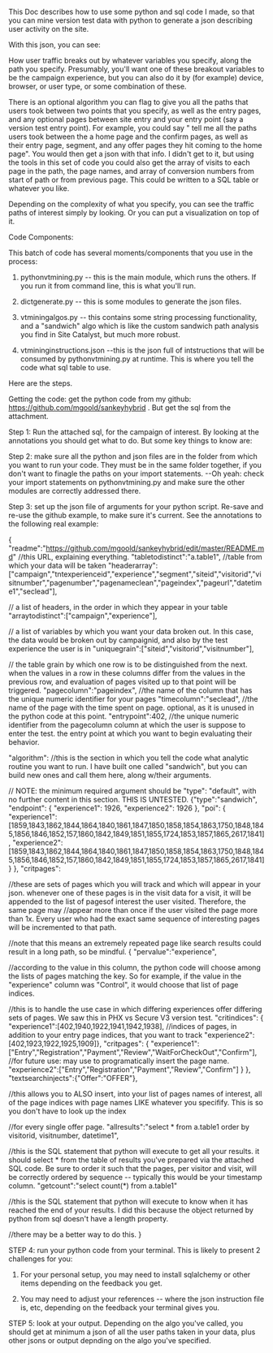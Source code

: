 This Doc describes how to use some python and sql code I made, so that you can mine version test data with python to generate a json describing user activity on the site.

With this json, you can see:

How user traffic breaks out by whatever variables you specify, along the path you specify. Presumably, you'll want one of these breakout variables to be the campaign experience, but you can also do it by (for example) device, browser, or user type, or some combination of these.

There is an optional algorithm you can flag to give you all the paths that users took between two points that you specify, as well as the entry pages, and any optional pages between site entry and your entry point (say a version test entry point). For example, you could say " tell me all the paths users took between the a home page and the confirm pages, as well as their entry page, segment, and any offer pages they hit coming to the home page". You would then get a json with that info. I didn't get to it, but using the tools in this set of code you could also get the array of visits to each page in the path, the page names, and array of conversion numbers from start of path or from previous page. This could be written to a SQL table or whatever you like.

Depending on the complexity of what you specify, you can see the traffic paths of interest simply by looking. Or you can put a visualization on top of it.

Code Components:

This batch of code has several moments/components that you use in the process:

1. pythonvtmining.py -- this is the main module, which runs the others. If you run it from command line, this is what you'll run.

2. dictgenerate.py -- this is some modules to generate the json files.

3. vtminingalgos.py -- this contains some string processing functionality, and a "sandwich" algo which is like the custom sandwich path analysis you find in Site Catalyst, but much more robust.

4. vtmininginstructions.json --this is the json full of intstructions that will be consumed by pythonvtmining.py at runtime. This is where you tell the code what sql table to use.


Here are the steps.

Getting the code: get the python code from my github: https://github.com/mgoold/sankeyhybrid . But get the sql from the attachment.

Step 1: Run the attached sql, for the campaign of interest. By looking at the annotations you should get what to do. But some key things to know are:

Step 2: make sure all the python and json files are in the folder from which you want to run your code. They must be in the same folder together, if you don't want to finagle the paths on your import statements. --Oh yeah: check your import statements on pythonvtmining.py and make sure the other modules are correctly addressed there.

Step 3: set up the json file of arguments for your python script. Re-save and re-use the github example, to make sure it's current. See the annotations to the following real example:

{
"readme":"https://github.com/mgoold/sankeyhybrid/edit/master/README.md" //this URL, explaining everything.
"tabletodistinct":"a.table1", //table from which your data will be taken
"headerarray":["campaign","tntexperienceid","experience","segment","siteid","visitorid","visitnumber","pagenumber","pagenameclean","pageindex","pageurl","datetime1","seclead"],

// a list of headers, in the order in which they appear in your table
"arraytodistinct":["campaign","experience"],

// a list of variables by which you want your data broken out. In this case, the data would be broken out by campaignid, and also by the test experience the user is in
"uniquegrain":["siteid","visitorid","visitnumber"],

// the table grain by which one row is to be distinguished from the next. when the values in a row in these columns differ from the values in the previous row, and evaluation of pages visited up to that point will be triggered.
"pagecolumn":"pageindex", //the name of the column that has the unique numeric identifier for your pages
"timecolumn":"seclead", //the name of the page with the time spent on page. optional, as it is unused in the python code at this point.
"entrypoint":402, //the unique numeric identifier from the pagecolumn column at which the user is suppose to enter the test. the entry point at which you want to begin evaluating their behavior.

"algorithm": //this is the section in which you tell the code what analytic routine you want to run. I have built one called "sandwich", but you can build new ones and call them here, along w/their arguments.

// NOTE: the minimum required argument should be "type": "default", with no further content in this section. THIS IS UNTESTED.
{"type":"sandwich",
"endpoint":
{
"experience1": 1926,
"experience2": 1926
},
"poi":
{
"experience1": [1859,1843,1862,1844,1864,1840,1861,1847,1850,1858,1854,1863,1750,1848,1845,1856,1846,1852,157,1860,1842,1849,1851,1855,1724,1853,1857,1865,2617,1841],
"experience2": [1859,1843,1862,1844,1864,1840,1861,1847,1850,1858,1854,1863,1750,1848,1845,1856,1846,1852,157,1860,1842,1849,1851,1855,1724,1853,1857,1865,2617,1841]
}
},
"critpages":

//these are sets of pages which you will track and which will appear in your json. whenever one of these pages is in the visit data for a visit, it will be appended to the list of pagesof interest the user visited. Therefore, the same page may //appear more than once if the user visited the page more than 1x. Every user who had the exact same sequence of interesting pages will be incremented to that path.

//note that this means an extremely repeated page like search results could result in a long path, so be mindful.
{
"pervalue":"experience",

//according to the value in this column, the python code will choose among the lists of pages matching the key. So for example, if the value in the "experience" column was "Control", it would choose that list of page indices.

//this is to handle the use case in which differing experiences offer differing sets of pages. We saw this in PHX vs Secure V3 version test.
"critindices":
{
"experience1":[402,1940,1922,1941,1942,1938], //indices of pages, in addition to your entry page indices, that you want to track
"experience2":[402,1923,1922,1925,1909]},
"critpages":
{
"experience1":["Entry","Registration","Payment","Review","WaitForCheckOut","Confirm"], //for future use: may use to programatically insert the page name.
"experience2":["Entry","Registration","Payment","Review","Confirm"]
}
},
"textsearchinjects":{"Offer":"OFFER"},

//this allows you to ALSO insert, into your list of pages names of interest, all of the page indices with page names LIKE whatever you specifify. This is so you don't have to look up the index

//for every single offer page.
"allresults":"select * from a.table1 order by visitorid, visitnumber, datetime1",

//this is the SQL statement that python will execute to get all your results. it should select * from the table of results you've prepared via the attached SQL code. Be sure to order it such that the pages, per visitor and visit, will be correctly ordered by sequence -- typically this would be your timestamp column.
"getcount":"select count(*) from a.table1"

//this is the SQL statement that python will execute to know when it has reached the end of your results. I did this because the object returned by python from sql doesn't have a length property.

//there may be a better way to do this.
}

STEP 4: run your python code from your terminal. This is likely to present 2 challenges for you:

1. For your personal setup, you may need to install sqlalchemy or other items depending on the feedback you get.

2. You may need to adjust your references -- where the json instruction file is, etc, depending on the feedback your terminal gives you.

STEP 5: look at your output. Depending on the algo you've called, you should get at minimum a json of all the user paths taken in your data, plus other jsons or output depnding on the algo you've specified.

